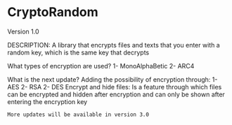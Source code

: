 # CryptoRandom

Version 1.0

DESCRIPTION:
    A library that encrypts files and texts that you enter with a random key, which is the same key that decrypts


What types of encryption are used?
    1- MonoAlphaBetic
    2- ARC4

What is the next update?
    Adding the possibility of encryption through:
        1- AES
        2- RSA
        2- DES
    Encrypt and hide files:
        Is a feature through which files can be encrypted and hidden after encryption and can only be shown after entering the  encryption key
        
    More updates will be available in version 3.0














